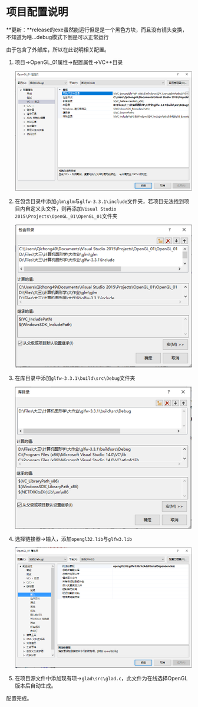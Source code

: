# 项目配置说明

**更新：**release的exe虽然能运行但是是一个黑色方块，而且没有镜头变换，不知道为啥...debug模式下倒是可以正常运行

由于包含了外部库，所以在此说明相关配置。

1. 项目→OpenGL_01属性→配置属性→VC++目录

   ![image-20200106120720804](Readme.assets\image-20200106120720804.png)

2. 在包含目录中添加`glm\glm`与`glfw-3.3.1\include`文件夹，若项目无法找到项目内自定义头文件，则再添加`Visual Studio 2015\Projects\OpenGL_01\OpenGL_01`文件夹

   ![image-20200106121158461](Readme.assets\image-20200106121158461.png)

3. 在库目录中添加`glfw-3.3.1\build\src\Debug`文件夹

   ![image-20200106121328198](Readme.assets\image-20200106121328198.png)

4. 选择链接器→输入，添加`opengl32.lib`与`glfw3.lib`

   ![image-20200106121535431](Readme.assets\image-20200106121535431.png)
   
5. 在项目源文件中添加现有项→`glad\src\glad.c`，此文件为在线选择OpenGL版本后自动生成。

配置完成。
